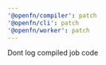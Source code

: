 ```yaml
---
'@openfn/compiler': patch
'@openfn/cli': patch
'@openfn/worker': patch
---
```


Dont log compiled job code
